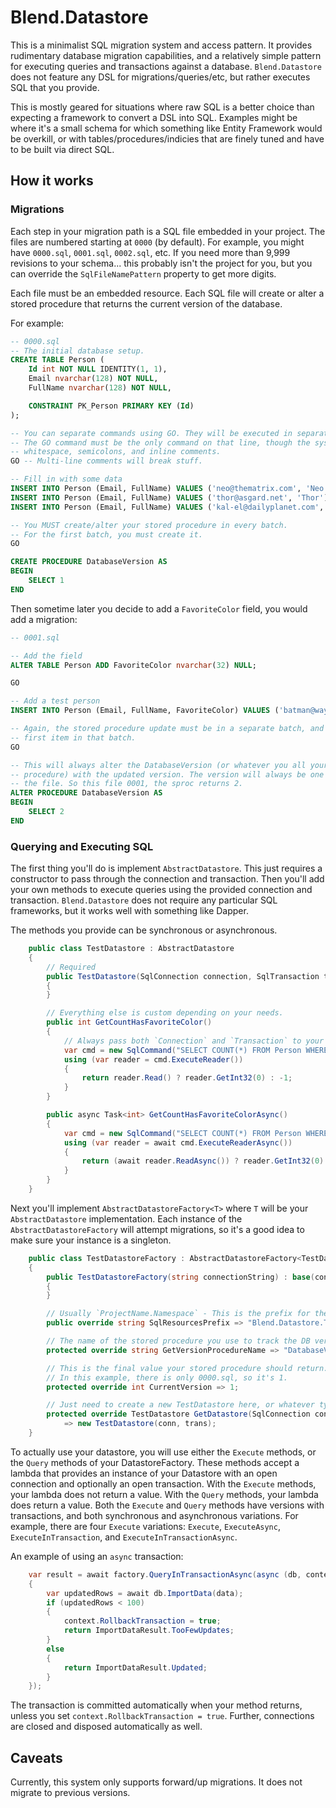 # Blend.Datastore

This is a minimalist SQL migration system and access pattern. It provides rudimentary database migration capabilities, and a relatively simple pattern for executing queries and transactions against a database. `Blend.Datastore` does not feature any DSL for migrations/queries/etc, but rather executes SQL that you provide.

This is mostly geared for situations where raw SQL is a better choice than expecting a framework to convert a DSL into SQL. Examples might be where it's a small schema for which something like Entity Framework would be overkill, or with tables/procedures/indicies that are finely tuned and have to be built via direct SQL.

## How it works

### Migrations

Each step in your migration path is a SQL file embedded in your project. The files are numbered starting at `0000` (by default). For example, you might have `0000.sql`, `0001.sql`, `0002.sql`, etc. If you need more than 9,999 revisions to your schema... this probably isn't the project for you, but you can override the `SqlFileNamePattern` property to get more digits.

Each file must be an embedded resource. Each SQL file will create or alter a stored procedure that returns the current version of the database.

For example:

```sql
-- 0000.sql
-- The initial database setup.
CREATE TABLE Person (
	Id int NOT NULL IDENTITY(1, 1),
	Email nvarchar(128) NOT NULL,
	FullName nvarchar(128) NOT NULL,

	CONSTRAINT PK_Person PRIMARY KEY (Id)
);

-- You can separate commands using GO. They will be executed in separate batches.
-- The GO command must be the only command on that line, though the system will tolerate
-- whitespace, semicolons, and inline comments.
GO -- Multi-line comments will break stuff.

-- Fill in with some data
INSERT INTO Person (Email, FullName) VALUES ('neo@thematrix.com', 'Neo');
INSERT INTO Person (Email, FullName) VALUES ('thor@asgard.net', 'Thor');
INSERT INTO Person (Email, FullName) VALUES ('kal-el@dailyplanet.com', 'Man O Steel');

-- You MUST create/alter your stored procedure in every batch.
-- For the first batch, you must create it.
GO

CREATE PROCEDURE DatabaseVersion AS 
BEGIN 
	SELECT 1
END
```

Then sometime later you decide to add a `FavoriteColor` field, you would add a migration:

```sql
-- 0001.sql

-- Add the field
ALTER TABLE Person ADD FavoriteColor nvarchar(32) NULL;

GO

-- Add a test person
INSERT INTO Person (Email, FullName, FavoriteColor) VALUES ('batman@wayneindustries.com', 'Bats', 'black');

-- Again, the stored procedure update must be in a separate batch, and must be the
-- first item in that batch.
GO

-- This will always alter the DatabaseVersion (or whatever you all your stored
-- procedure) with the updated version. The version will always be one more than 
-- the file. So this file 0001, the sproc returns 2.
ALTER PROCEDURE DatabaseVersion AS 
BEGIN 
	SELECT 2 
END
```

### Querying and Executing SQL

The first thing you'll do is implement `AbstractDatastore`. This just requires a constructor to pass through the connection and transaction. Then you'll add your own methods to execute queries using the provided connection and transaction. `Blend.Datastore` does not require any particular SQL frameworks, but it works well with something like Dapper.

The methods you provide can be synchronous or asynchronous.

```csharp
    public class TestDatastore : AbstractDatastore
    {
        // Required
        public TestDatastore(SqlConnection connection, SqlTransaction transaction) : base(connection, transaction)
        {
        }

        // Everything else is custom depending on your needs.
        public int GetCountHasFavoriteColor()
        {
            // Always pass both `Connection` and `Transaction` to your query.
            var cmd = new SqlCommand("SELECT COUNT(*) FROM Person WHERE FavoriteColor IS NOT NULL", Connection, Transaction);
            using (var reader = cmd.ExecuteReader())
            {
                return reader.Read() ? reader.GetInt32(0) : -1;
            }
        }

        public async Task<int> GetCountHasFavoriteColorAsync()
        {
            var cmd = new SqlCommand("SELECT COUNT(*) FROM Person WHERE FavoriteColor IS NOT NULL", Connection, Transaction);
            using (var reader = await cmd.ExecuteReaderAsync())
            {
                return (await reader.ReadAsync()) ? reader.GetInt32(0) : -1;
            }
        }
    }
```

Next you'll implement `AbstractDatastoreFactory<T>` where `T` will be your `AbstractDatastore` implementation. Each instance of the `AbstractDatastoreFactory` will attempt migrations, so it's a good idea to make sure your instance is a singleton.

```csharp
    public class TestDatastoreFactory : AbstractDatastoreFactory<TestDatastore>
    {
        public TestDatastoreFactory(string connectionString) : base(connectionString)
        {
        }

        // Usually `ProjectName.Namespace` - This is the prefix for the embedded SQL migration file paths.
        public override string SqlResourcesPrefix => "Blend.Datastore.Tests.Migrations";

        // The name of the stored procedure you use to track the DB version. This should match what's in the ####.sql files.
        protected override string GetVersionProcedureName => "DatabaseVersion";

        // This is the final value your stored procedure should return. For example, if you have 0000.sql and 0001.sql, CurrentVersion should would be 2.
        // In this example, there is only 0000.sql, so it's 1.
        protected override int CurrentVersion => 1;

        // Just need to create a new TestDatastore here, or whatever type your T is.
        protected override TestDatastore GetDatastore(SqlConnection conn, SqlTransaction trans)
            => new TestDatastore(conn, trans);
    }
```

To actually use your datastore, you will use either the `Execute` methods, or the `Query` methods of your DatastoreFactory. These methods accept a lambda that provides an instance of your Datastore with an open connection and optionally an open transaction. With the `Execute` methods, your lambda does not return a value. With the `Query` methods, your lambda does return a value. Both the `Execute` and `Query` methods have versions with transactions, and both synchronous and asynchronous variations. For example, there are four `Execute` variations: `Execute`, `ExecuteAsync`, `ExecuteInTransaction`, and `ExecuteInTransactionAsync`.

An example of using an `async` transaction:

```csharp
    var result = await factory.QueryInTransactionAsync(async (db, context) =>
    {
        var updatedRows = await db.ImportData(data);
        if (updatedRows < 100)
        {
            context.RollbackTransaction = true;
            return ImportDataResult.TooFewUpdates;
        }
        else
        {
            return ImportDataResult.Updated;
        }
    });
```

The transaction is committed automatically when your method returns, unless you set `context.RollbackTransaction = true`. Further, connections are closed and disposed automatically as well.

## Caveats

Currently, this system only supports forward/up migrations. It does not migrate to previous versions.